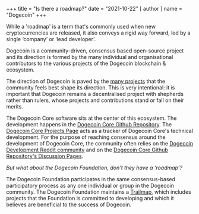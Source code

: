 +++
title = "Is there a roadmap?"
date = "2021-10-22"
[ author ]
  name = "Dogecoin"
+++

While a 'roadmap' is a term that's commonly used when new cryptocurrencies are released, 
it also conveys a rigid way forward, led by a single ‘company’ or ‘lead developer’.  

Dogecoin is a community-driven, consensus based open-source project and its direction is 
formed by the many individual and organisational contributors to the various projects of 
the Dogecoin blockchain & ecosystem.  

The direction of Dogecoin is paved by the [many projects](/dogepedia/projects/) that the 
community feels best shape its direction. This is very intentional: it is important 
that Dogecoin remains a decentralised project with shepherds rather than rulers, whose projects 
and contributions stand or fall on their merits.  

The Dogecoin Core software sits at the center of this ecosystem. The development happens in the
[Dogecoin Core Github Repository](https://github.com/dogecoin/dogecoin). 
The [Dogecoin Core Projects Page](https://github.com/dogecoin/dogecoin/projects) acts as a tracker
of Dogecoin Core's technical development. For the purpose of reaching consensus around the 
development of Dogecoin Core, the community often relies on the [Dogecoin Development 
Reddit community](https://reddit.com/r/dogecoindev) and on the
[Dogecoin Core Github Repository's Discussion Pages](https://github.com/dogecoin/dogecoin/discussions).

*But what about the Dogecoin Foundation, don’t they have a ‘roadmap’?*  

The Dogecoin Foundation participates in the same consensus-based participatory process as any one 
individual or group in the Dogecoin community. The Dogecoin Foundation maintains a 
[Trailmap](https://foundation.dogecoin.com/trailmap/), which includes projects that the Foundation 
is committed to developing and which it believes are beneficial to the success of Dogecoin.
